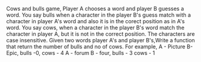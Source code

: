 Cows and bulls game, Player A chooses a word and player B guesses a word. You say bulls when a character in the player B's guess match with a character in player A's word and also it is in the corect position as in A's word. You say cows, when a character in the player B's word match the character in player A, but it is not in the correct position. The characters are case insensitive. Given two words player A's and player B's,Write a function that return the number of bulls and no of cows. For example, 
A - Picture B- Epic, bulls -0, cows - 4 
A - forum B - four, bulls - 3 cows - 1
